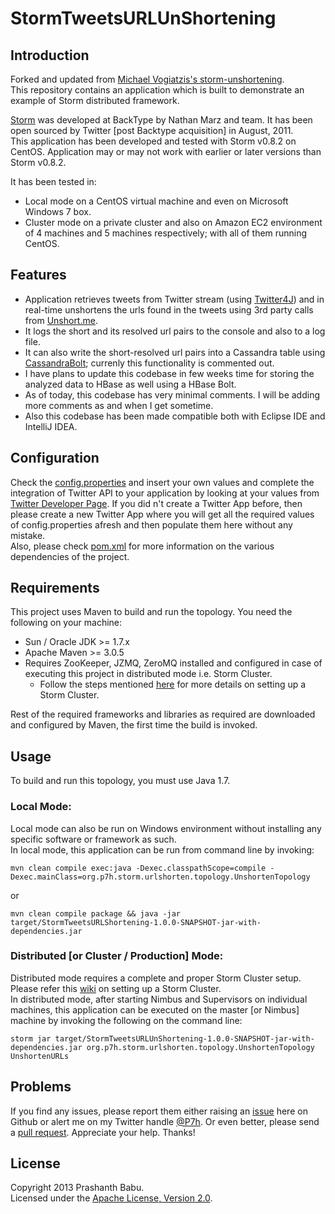 # StormTweetsURLUnShortening

## Introduction
Forked and updated from [Michael Vogiatzis's storm-unshortening](https://github.com/mvogiatzis/storm-unshortening).<br>
This repository contains an application which is built to demonstrate an example of Storm distributed framework.

[Storm](http://storm-project.net) was developed at BackType by Nathan Marz and team. It has been open sourced by Twitter [post Backtype acquisition] in August, 2011.<br>
This application has been developed and tested with Storm v0.8.2 on CentOS. Application may or may not work with earlier or later versions than Storm v0.8.2.<br>

It has been tested in:

* Local mode on a CentOS virtual machine and even on Microsoft Windows 7 box.
* Cluster mode on a private cluster and also on Amazon EC2 environment of 4 machines and 5 machines respectively; with all of them running CentOS.

## Features
* Application retrieves tweets from Twitter stream (using [Twitter4J](http://twitter4j.org)) and in real-time unshortens the urls found in the tweets using 3rd party calls from [Unshort.me](http://unshort.me).<br>
* It logs the short and its resolved url pairs to the console and also to a log file.<br>
* It can also write the short-resolved url pairs into a Cassandra table using [CassandraBolt](src/main/java/org/p7h/storm/urlshorten/bolts/CassandraBolt.java); currenly this functionality is commented out.<br>
* I have plans to update this codebase in few weeks time for storing the analyzed data to HBase as well using a HBase Bolt.
* As of today, this codebase has very minimal comments. I will be adding more comments as and when I get sometime.
* Also this codebase has been made compatible both with Eclipse IDE and IntelliJ IDEA.

## Configuration
Check the [config.properties](src/main/resources/config.properties) and insert your own values and complete the integration of Twitter API to your application by looking at your values from [Twitter Developer Page](https://dev.twitter.com/apps). If you did n't create a Twitter App before, then please create a new Twitter App where you will get all the required values of config.properties afresh and then populate them here without any mistake.<br>
Also, please check [pom.xml](pom.xml) for more information on the various dependencies of the project.<br>

## Requirements
This project uses Maven to build and run the topology.
You need the following on your machine:
* Sun / Oracle JDK >= 1.7.x
* Apache Maven >= 3.0.5
* Requires ZooKeeper, JZMQ, ZeroMQ installed and configured in case of executing this project in distributed mode i.e. Storm Cluster.<br>
	- Follow the steps mentioned [here](https://github.com/nathanmarz/storm/wiki/Setting-up-a-Storm-cluster) for more details on setting up a Storm Cluster.<br>

Rest of the required frameworks and libraries as required are downloaded and configured by Maven, the first time the build is invoked.

## Usage
To build and run this topology, you must use Java 1.7.

### Local Mode:
Local mode can also be run on Windows environment without installing any specific software or framework as such.<br>
In local mode, this application can be run from command line by invoking:<br>

    mvn clean compile exec:java -Dexec.classpathScope=compile -Dexec.mainClass=org.p7h.storm.urlshorten.topology.UnshortenTopology

or

    mvn clean compile package && java -jar target/StormTweetsURLShortening-1.0.0-SNAPSHOT-jar-with-dependencies.jar
	
### Distributed [or Cluster / Production] Mode:
Distributed mode requires a complete and proper Storm Cluster setup. Please refer this [wiki](https://github.com/nathanmarz/storm/wiki/Setting-up-a-Storm-cluster) on setting up a Storm Cluster.<br>
In distributed mode, after starting Nimbus and Supervisors on individual machines, this application can be executed on the master [or Nimbus] machine by invoking the following on the command line:

    storm jar target/StormTweetsURLUnShortening-1.0.0-SNAPSHOT-jar-with-dependencies.jar org.p7h.storm.urlshorten.topology.UnshortenTopology UnshortenURLs

## Problems
If you find any issues, please report them either raising an [issue](https://github.com/P7h/StormTweetsUnURLShortening/issues) here on Github or alert me on my Twitter handle [@P7h](http://twitter.com/P7h). Or even better, please send a [pull request](https://github.com/P7h/StormTweetsURLUnShortening/pulls).
Appreciate your help. Thanks!

## License
Copyright 2013 Prashanth Babu.<br>
Licensed under the [Apache License, Version 2.0](http://www.apache.org/licenses/LICENSE-2.0).